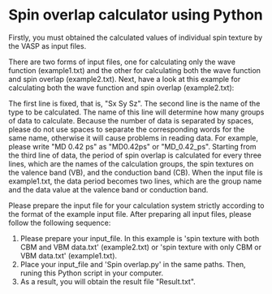 # Spin overlap calculator using Python
Firstly, you must obtained the calculated values of individual spin texture by the VASP as input files.

There are two forms of input files, one for calculating only the wave function (example1.txt) and the other for calculating both the wave function and spin overlap (example2.txt). Next, have a look at this example for calculating both the wave function and spin overlap (example2.txt):

The first line is fixed, that is, "Sx Sy Sz". The second line is the name of the type to be calculated. The name of this line will determine how many groups of data to calculate. Because the number of data is separated by spaces, please do not use spaces to separate the corresponding words for the same name, otherwise it will cause problems in reading data. For example, please write "MD 0.42 ps" as "MD0.42ps" or "MD_0.42_ps". Starting from the third line of data, the period of spin overlap is calculated for every three lines, which are the names of the calculation groups, the spin textures on the valence band (VB), and the conduction band (CB). When the input file is example1.txt, the data period becomes two lines, which are the group name and the data value at the valence band or conduction band.

Please prepare the input file for your calculation system strictly according to the format of the example input file.
After preparing all input files, please follow the following sequence:
1. Please prepare your input_file. In this example is 'spin texture with both CBM and VBM data.txt' (example2.txt) or 'spin texture with only CBM or VBM data.txt' (example1.txt).
2. Place your input_file and 'Spin overlap.py' in the same paths. Then, runing this Python script in your computer.
3. As a result, you will obtain the result file "Result.txt".
